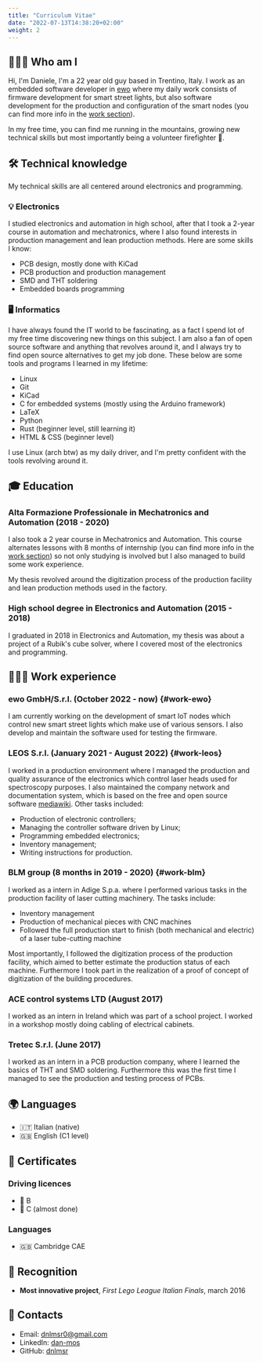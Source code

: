 ```yaml
---
title: "Curriculum Vitae"
date: "2022-07-13T14:38:20+02:00"
weight: 2
---
```

## 🙋🏼‍♂️ Who am I

Hi, I'm Daniele, I'm a 22 year old guy based in Trentino, Italy. I
work as an embedded software developer in [ewo](http://www.ewo.com)
where my daily work consists of firmware development for smart street
lights, but also software development for the production and
configuration of the smart nodes (you can find more info in the [work
section](#work-ewo)).

In my free time, you can find me running in the mountains, growing new
technical skills but most importantly being a volunteer firefighter 🚒.

## 🛠️ Technical knowledge

My technical skills are all centered around electronics and programming.

### 💡 Electronics

I studied electronics and automation in high school, after that I took a
2-year course in automation and mechatronics, where I also found
interests in production management and lean production methods. Here are
some skills I know:

-   PCB design, mostly done with KiCad
-   PCB production and production management
-   SMD and THT soldering
-   Embedded boards programming

### 🖥️ Informatics

I have always found the IT world to be fascinating, as a fact I spend lot of my
free time discovering new things on this subject. I am also a fan of open source
software and anything that revolves around it, and I always try to find open
source alternatives to get my job done. These below are some tools and programs
I learned in my lifetime:

- Linux
- Git
- KiCad
- C for embedded systems (mostly using the Arduino framework)
- LaTeX
- Python
- Rust (beginner level, still learning it)
- HTML & CSS (beginner level)

I use Linux (arch btw) as my daily driver, and I'm pretty confident with the
tools revolving around it.

## 🎓 Education

### Alta Formazione Professionale in Mechatronics and Automation (2018 - 2020)

I also took a 2 year course in Mechatronics and Automation. This course
alternates lessons with 8 months of internship (you can find more info
in the [work section](#work-blm)) so not only studying is involved but I
also managed to build some work experience.

My thesis revolved around the digitization process of the production
facility and lean production methods used in the factory.

### High school degree in Electronics and Automation (2015 - 2018)

I graduated in 2018 in Electronics and Automation, my thesis was about a
project of a Rubik's cube solver, where I covered most of the
electronics and programming.

## 👨🏼‍💻 Work experience

### ewo GmbH/S.r.l. (October 2022 - now) {#work-ewo}
I am currently working on the development of smart IoT nodes which
control new smart street lights which make use of various sensors. I
also develop and maintain the software used for testing the firmware.

### LEOS S.r.l. (January 2021 - August 2022) {#work-leos}

I worked in a production environment where I managed the production
and quality assurance of the electronics which control laser heads
used for spectroscopy purposes. I also maintained the company network
and documentation system, which is based on the free and open source
software [mediawiki](https://www.mediawiki.org/wiki/MediaWiki). Other
tasks included:
- Production of electronic controllers;
- Managing the controller software driven by Linux;
- Programming embedded electronics;
- Inventory management;
- Writing instructions for production.

### BLM group (8 months in 2019 - 2020) {#work-blm}

I worked as a intern in Adige S.p.a. where I performed various tasks in
the production facility of laser cutting machinery. The tasks include:

-   Inventory management
-   Production of mechanical pieces with CNC machines
-   Followed the full production start to finish (both mechanical and
    electric) of a laser tube-cutting machine

Most importantly, I followed the digitization process of the production
facility, which aimed to better estimate the production status of each
machine. Furthermore I took part in the realization of a proof of
concept of digitization of the building procedures.

### ACE control systems LTD (August 2017)

I worked as an intern in Ireland which was part of a school project. I
worked in a workshop mostly doing cabling of electrical cabinets.

### Tretec S.r.l. (June 2017)

I worked as an intern in a PCB production company, where I learned the
basics of THT and SMD soldering. Furthermore this was the first time I
managed to see the production and testing process of PCBs.

## 🌍 Languages
- 🇮🇹 Italian (native)
- 🇬🇧 English (C1 level)

## 📜 Certificates

### Driving licences
- 🚗 B
- 🚚 C (almost done)

### Languages
- 🇬🇧 Cambridge CAE

## 🏅 Recognition
- **Most innovative project**, *First Lego League Italian Finals*, march 2016

## 📧 Contacts

-   Email: <dnlmsr0@gmail.com>
-   LinkedIn: [dan-mos](https://www.linkedin.com/in/dan-mos)
-   GitHub: [dnlmsr](https://github.com/dnlmsr)
